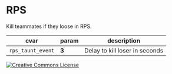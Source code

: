 # RPS

Kill teammates if they loose in RPS.

|cvar|param|description|
|---|---|---|
|`rps_taunt_event`|**3**|Delay to kill loser in seconds|

[![Creative Commons License](https://i.creativecommons.org/l/by-nc-sa/4.0/88x31.png)](http://creativecommons.org/licenses/by-nc-sa/4.0/)